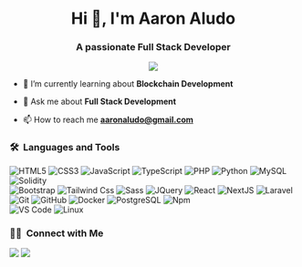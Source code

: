 <h1 align="center">Hi 👋, I'm Aaron Aludo</h1>
<h3 align="center">A passionate Full Stack Developer</h3>
	
<p align="center">
  <img src="https://komarev.com/ghpvc/?username=aaronaludo&color=blueviolet&style=flat">
</p>

- 🌱 I’m currently learning about **Blockchain Development**

- 💬 Ask me about **Full Stack Development**

- 📫 How to reach me **aaronaludo@gmail.com**


	
### 🛠 &nbsp;Languages and Tools

![HTML5](https://img.shields.io/badge/-HTML5-%23E44D27?style=for-the-badge&logo=html5&logoColor=ffffff)
![CSS3](https://img.shields.io/badge/-CSS3-%231572B6?style=for-the-badge&logo=css3)
![JavaScript](https://img.shields.io/badge/-JavaScript-%23F7DF1C?style=for-the-badge&logo=javascript&logoColor=000000&labelColor=%23F7DF1C&color=%23FFCE5A)
![TypeScript](https://img.shields.io/badge/-TypeScript-00599C?style=for-the-badge&logo=typescript&logoColor=white)
![PHP](https://img.shields.io/badge/-PHP-%23CC6699?style=for-the-badge&logo=php&logoColor=ffffff)
![Python](https://img.shields.io/badge/-Python-%23F7DF1C?style=for-the-badge&logo=python&logoColor=000000&labelColor=%23F7DF1C&color=%23FFCE5A)
![MySQL](https://img.shields.io/badge/-MySQL-0175C2?style=for-the-badge&logo=mysql&logoColor=white)
![Solidity](https://img.shields.io/badge/-Solidity-181717?style=for-the-badge&logo=solidity)
<br>
![Bootstrap](https://img.shields.io/badge/Bootstrap-02569B?style=for-the-badge&logo=bootstrap&logoColor=white)
![Tailwind Css](https://img.shields.io/badge/Tailwind_CSS-38B2AC?style=for-the-badge&logo=tailwind-css&logoColor=white)
![Sass](https://img.shields.io/badge/-Sass-%23CC6699?style=for-the-badge&logo=sass&logoColor=ffffff)
![JQuery](https://img.shields.io/badge/jQuery-0769AD?style=for-the-badge&logo=jquery&logoColor=white)
![React](https://img.shields.io/badge/-React-61DAFB?style=for-the-badge&logo=react&logoColor=ffffff)
![NextJS](https://img.shields.io/badge/NextJS-000000?style=for-the-badge&logo=nextjs&logoColor=white)
![Laravel](https://img.shields.io/badge/-Laravel-CB3837?style=for-the-badge&logo=laravel)
<br>
![Git](https://img.shields.io/badge/-Git-%23F05032?style=for-the-badge&logo=git&logoColor=%23ffffff)
![GitHub](https://img.shields.io/badge/-GitHub-181717?style=for-the-badge&logo=github)
![Docker](http://img.shields.io/badge/-Docker-0078D6?style=for-the-badge&logo=docker&logoColor=ffffff)
![PostgreSQL](http://img.shields.io/badge/-PostgreSQL-0078D6?style=for-the-badge&logo=postgreSQL&logoColor=ffffff)
![Npm](https://img.shields.io/badge/-npm-CB3837?style=for-the-badge&logo=npm)
<br>
![VS Code](http://img.shields.io/badge/-VS%20Code-007ACC?style=for-the-badge&logo=visual-studio-code&logoColor=ffffff)
![Linux](http://img.shields.io/badge/-Linux-0078D6?style=for-the-badge&logo=linux&logoColor=ffffff)
<br/>

### 🤝🏻 &nbsp;Connect with Me

<p>
<!-- <a href="https://www.vivek9patel.com"><img src="https://img.shields.io/badge/-adityavsingh.com-3423A6?style=for-the-badge&logo=Google-Chrome&logoColor=white"/></a> -->
<a href="https://linkedin.com/in/aaronaludo"><img src="https://img.shields.io/badge/-aaronaludo-0077B5?style=flat&logo=Linkedin&logoColor=white"/></a>
<a href="mailto:aaronaludo@gmail.com"><img src="https://img.shields.io/badge/-aaronaludo@gmail.com-D14836?style=flat&logo=Gmail&logoColor=white"/></a>
</p>
<!-- <p align="center"><img align="center" src="https://github-readme-streak-stats.herokuapp.com/?user=vivek9patel&" alt="vivek9patel" /></p> -->
